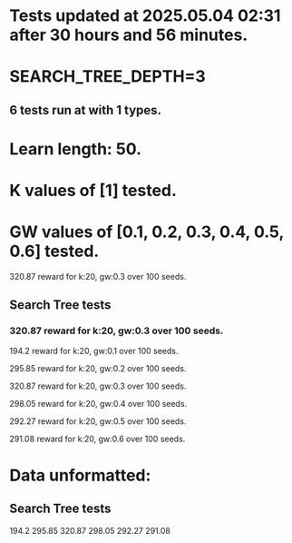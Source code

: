 # Tests updated at 2025.05.04 02:31 after 30 hours and 56 minutes.
# SEARCH_TREE_DEPTH=3

## 6 tests run at with 1 types.
# Learn length: 50.
# K values of [1] tested.
# GW values of [0.1, 0.2, 0.3, 0.4, 0.5, 0.6] tested.

320.87 reward for k:20, gw:0.3 over 100 seeds.


## Search Tree tests
### 320.87 reward for k:20, gw:0.3 over 100 seeds.

194.2 reward for k:20, gw:0.1 over 100 seeds.

295.85 reward for k:20, gw:0.2 over 100 seeds.

320.87 reward for k:20, gw:0.3 over 100 seeds.

298.05 reward for k:20, gw:0.4 over 100 seeds.

292.27 reward for k:20, gw:0.5 over 100 seeds.

291.08 reward for k:20, gw:0.6 over 100 seeds.


# Data unformatted:



## Search Tree tests
194.2
295.85
320.87
298.05
292.27
291.08

